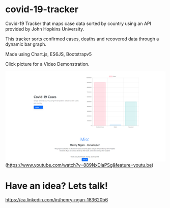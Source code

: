 # covid-19-tracker

Covid-19 Tracker that maps case data sorted by country using an API provided by John Hopkins University.

This tracker sorts confirmed cases, deaths and recovered data through a dynamic bar graph.

Made using Chart.js, ES6JS, Bootstrapv5

Click picture for a Video Demonstration.



![Picture Here](https://github.com/henryngann/covid-19-tracker/blob/main/screenshot.png)(https://www.youtube.com/watch?v=889NxDlaPSg&feature=youtu.be)

# Have an idea? Lets talk!

https://ca.linkedin.com/in/henry-ngan-183620b6

